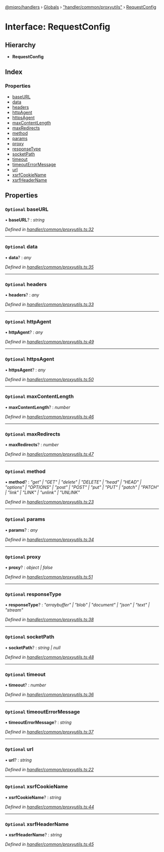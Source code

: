[@miqro/handlers](../README.md) › [Globals](../globals.md) › ["handler/common/proxyutils"](../modules/_handler_common_proxyutils_.md) › [RequestConfig](_handler_common_proxyutils_.requestconfig.md)

# Interface: RequestConfig

## Hierarchy

* **RequestConfig**

## Index

### Properties

* [baseURL](_handler_common_proxyutils_.requestconfig.md#optional-baseurl)
* [data](_handler_common_proxyutils_.requestconfig.md#optional-data)
* [headers](_handler_common_proxyutils_.requestconfig.md#optional-headers)
* [httpAgent](_handler_common_proxyutils_.requestconfig.md#optional-httpagent)
* [httpsAgent](_handler_common_proxyutils_.requestconfig.md#optional-httpsagent)
* [maxContentLength](_handler_common_proxyutils_.requestconfig.md#optional-maxcontentlength)
* [maxRedirects](_handler_common_proxyutils_.requestconfig.md#optional-maxredirects)
* [method](_handler_common_proxyutils_.requestconfig.md#optional-method)
* [params](_handler_common_proxyutils_.requestconfig.md#optional-params)
* [proxy](_handler_common_proxyutils_.requestconfig.md#optional-proxy)
* [responseType](_handler_common_proxyutils_.requestconfig.md#optional-responsetype)
* [socketPath](_handler_common_proxyutils_.requestconfig.md#optional-socketpath)
* [timeout](_handler_common_proxyutils_.requestconfig.md#optional-timeout)
* [timeoutErrorMessage](_handler_common_proxyutils_.requestconfig.md#optional-timeouterrormessage)
* [url](_handler_common_proxyutils_.requestconfig.md#optional-url)
* [xsrfCookieName](_handler_common_proxyutils_.requestconfig.md#optional-xsrfcookiename)
* [xsrfHeaderName](_handler_common_proxyutils_.requestconfig.md#optional-xsrfheadername)

## Properties

### `Optional` baseURL

• **baseURL**? : *string*

*Defined in [handler/common/proxyutils.ts:32](https://github.com/claukers/miqro-express/blob/e61598b/src/handler/common/proxyutils.ts#L32)*

___

### `Optional` data

• **data**? : *any*

*Defined in [handler/common/proxyutils.ts:35](https://github.com/claukers/miqro-express/blob/e61598b/src/handler/common/proxyutils.ts#L35)*

___

### `Optional` headers

• **headers**? : *any*

*Defined in [handler/common/proxyutils.ts:33](https://github.com/claukers/miqro-express/blob/e61598b/src/handler/common/proxyutils.ts#L33)*

___

### `Optional` httpAgent

• **httpAgent**? : *any*

*Defined in [handler/common/proxyutils.ts:49](https://github.com/claukers/miqro-express/blob/e61598b/src/handler/common/proxyutils.ts#L49)*

___

### `Optional` httpsAgent

• **httpsAgent**? : *any*

*Defined in [handler/common/proxyutils.ts:50](https://github.com/claukers/miqro-express/blob/e61598b/src/handler/common/proxyutils.ts#L50)*

___

### `Optional` maxContentLength

• **maxContentLength**? : *number*

*Defined in [handler/common/proxyutils.ts:46](https://github.com/claukers/miqro-express/blob/e61598b/src/handler/common/proxyutils.ts#L46)*

___

### `Optional` maxRedirects

• **maxRedirects**? : *number*

*Defined in [handler/common/proxyutils.ts:47](https://github.com/claukers/miqro-express/blob/e61598b/src/handler/common/proxyutils.ts#L47)*

___

### `Optional` method

• **method**? : *"get" | "GET" | "delete" | "DELETE" | "head" | "HEAD" | "options" | "OPTIONS" | "post" | "POST" | "put" | "PUT" | "patch" | "PATCH" | "link" | "LINK" | "unlink" | "UNLINK"*

*Defined in [handler/common/proxyutils.ts:23](https://github.com/claukers/miqro-express/blob/e61598b/src/handler/common/proxyutils.ts#L23)*

___

### `Optional` params

• **params**? : *any*

*Defined in [handler/common/proxyutils.ts:34](https://github.com/claukers/miqro-express/blob/e61598b/src/handler/common/proxyutils.ts#L34)*

___

### `Optional` proxy

• **proxy**? : *object | false*

*Defined in [handler/common/proxyutils.ts:51](https://github.com/claukers/miqro-express/blob/e61598b/src/handler/common/proxyutils.ts#L51)*

___

### `Optional` responseType

• **responseType**? : *"arraybuffer" | "blob" | "document" | "json" | "text" | "stream"*

*Defined in [handler/common/proxyutils.ts:38](https://github.com/claukers/miqro-express/blob/e61598b/src/handler/common/proxyutils.ts#L38)*

___

### `Optional` socketPath

• **socketPath**? : *string | null*

*Defined in [handler/common/proxyutils.ts:48](https://github.com/claukers/miqro-express/blob/e61598b/src/handler/common/proxyutils.ts#L48)*

___

### `Optional` timeout

• **timeout**? : *number*

*Defined in [handler/common/proxyutils.ts:36](https://github.com/claukers/miqro-express/blob/e61598b/src/handler/common/proxyutils.ts#L36)*

___

### `Optional` timeoutErrorMessage

• **timeoutErrorMessage**? : *string*

*Defined in [handler/common/proxyutils.ts:37](https://github.com/claukers/miqro-express/blob/e61598b/src/handler/common/proxyutils.ts#L37)*

___

### `Optional` url

• **url**? : *string*

*Defined in [handler/common/proxyutils.ts:22](https://github.com/claukers/miqro-express/blob/e61598b/src/handler/common/proxyutils.ts#L22)*

___

### `Optional` xsrfCookieName

• **xsrfCookieName**? : *string*

*Defined in [handler/common/proxyutils.ts:44](https://github.com/claukers/miqro-express/blob/e61598b/src/handler/common/proxyutils.ts#L44)*

___

### `Optional` xsrfHeaderName

• **xsrfHeaderName**? : *string*

*Defined in [handler/common/proxyutils.ts:45](https://github.com/claukers/miqro-express/blob/e61598b/src/handler/common/proxyutils.ts#L45)*
